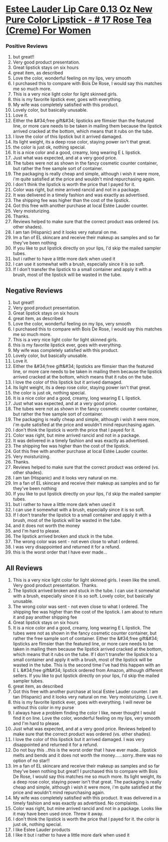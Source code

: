 # [Estee Lauder Lip Care 0.13 Oz New Pure Color Lipstick - # 17 Rose Tea (Creme) For Women](https://products.checkmycream.com/products/Estee-Lauder-Lip-Care-0.13-Oz-New-Pure-Color-Lipstick-17-Rose-Tea-(Creme)-For-Women.html)

### Positive Reviews

<ol>
      <li>but great!!</li>
      <li>Very good product presentation.</li>
      <li>Great lipstick stays on six hours</li>
      <li>great item, as described</li>
      <li>Love the color, wonderful feeling on my lips, very smooth</li>
      <li>I purchased this to compare with Bois De Rose, I would say this matches me so much more.</li>
      <li>This is a very nice light color for light skinned girls.</li>
      <li>this is my favorite lipstick ever, goes with everything.  </li>
      <li>My wife was completely satisfied with this product.  </li>
      <li>Lovely color, but basically unusable.</li>
      <li>Love it.</li>
      <li>Either the &amp;#34;free gift&amp;#34; lipsticks are flimsier than the featured line, or more care needs to be taken in mailing them because the lipstick arrived cracked at the bottom, which means that it rubs on the tube.  </li>
      <li>I love the color of this lipstick but it arrived damaged.  </li>
      <li>Its light weight, its a deep rose color, staying power isn&#x27;t that great.</li>
      <li>the color is just ok, nothing special.</li>
      <li>It is a nice color and a good, creamy, long wearing E L lipstick.  </li>
      <li>Just what was expected, and at a very good price.</li>
      <li>The tubes were not as shown in the fancy cosmetic counter container, but rather the free sample sort of container.  </li>
      <li>The packaging is really cheap and simple, although i wish it were more, i&#x27;m quite satisfied at the price and wouldn&#x27;t mind repurchasing again.</li>
      <li>I don&#x27;t think the lipstick is  worth the price that I payed for it.</li>
      <li>Color was right, but mine arrived rancid and not in a package.  </li>
      <li>It was delivered in a timely fashion and was exactly as advertised.  </li>
      <li>The shipping fee was higher than the cost of the lipstick.</li>
      <li>Got this free with another purchase at local Estée Lauder counter.</li>
      <li>Very moisturizing.</li>
      <li>Thanks.</li>
      <li>Reviews helped to make sure that the correct product was ordered (vs. other shades).</li>
      <li>I am tan (Hispanic) and it looks very natural on me.</li>
      <li>Im a fan of EL skincare and receive their makeup as samples and so far they&#x27;ve been nothing</li>
      <li>If you like to put lipstick directly on your lips, I&#x27;d skip the mailed sampler tubes.</li>
      <li>but i rather to have a little more dark when used it</li>
      <li>I can use it somewhat with a brush, especially since it is so soft.  </li>
      <li>If I don&#x27;t transfer the lipstick to a small container and apply it with a brush, most of the lipstick will be wasted in the tube.  </li>
</ol>


<h2>Negative Reviews</h2>
<ol>
<li> but great!!</li>
<li> Very good product presentation.</li>
<li> Great lipstick stays on six hours</li>
<li> great item, as described</li>
<li> Love the color, wonderful feeling on my lips, very smooth</li>
<li> I purchased this to compare with Bois De Rose, I would say this matches me so much more.</li>
<li> This is a very nice light color for light skinned girls.</li>
<li> this is my favorite lipstick ever, goes with everything.  </li>
<li> My wife was completely satisfied with this product.  </li>
<li> Lovely color, but basically unusable.</li>
<li> Love it.</li>
<li> Either the &amp;#34;free gift&amp;#34; lipsticks are flimsier than the featured line, or more care needs to be taken in mailing them because the lipstick arrived cracked at the bottom, which means that it rubs on the tube.  </li>
<li> I love the color of this lipstick but it arrived damaged.  </li>
<li> Its light weight, its a deep rose color, staying power isn&#x27;t that great.</li>
<li> the color is just ok, nothing special.</li>
<li> It is a nice color and a good, creamy, long wearing E L lipstick.  </li>
<li> Just what was expected, and at a very good price.</li>
<li> The tubes were not as shown in the fancy cosmetic counter container, but rather the free sample sort of container.  </li>
<li> The packaging is really cheap and simple, although i wish it were more, i&#x27;m quite satisfied at the price and wouldn&#x27;t mind repurchasing again.</li>
<li> I don&#x27;t think the lipstick is  worth the price that I payed for it.</li>
<li> Color was right, but mine arrived rancid and not in a package.  </li>
<li> It was delivered in a timely fashion and was exactly as advertised.  </li>
<li> The shipping fee was higher than the cost of the lipstick.</li>
<li> Got this free with another purchase at local Estée Lauder counter.</li>
<li> Very moisturizing.</li>
<li> Thanks.</li>
<li> Reviews helped to make sure that the correct product was ordered (vs. other shades).</li>
<li> I am tan (Hispanic) and it looks very natural on me.</li>
<li> Im a fan of EL skincare and receive their makeup as samples and so far they&#x27;ve been nothing</li>
<li> If you like to put lipstick directly on your lips, I&#x27;d skip the mailed sampler tubes.</li>
<li> but i rather to have a little more dark when used it</li>
<li> I can use it somewhat with a brush, especially since it is so soft.  </li>
<li> If I don&#x27;t transfer the lipstick to a small container and apply it with a brush, most of the lipstick will be wasted in the tube.  </li>
<li> and it does not worth the money</li>
<li> and I&#x27;m hard to please.</li>
<li> The lipstick arrived broken and stuck in the tube.  </li>
<li> The wrong color was sent - not even close to what I ordered.</li>
<li> I was very disappointed and returned it for a refund.</li>
<li> this is the worst order that I have ever made...</li>
</ol>

<h2>All Reviews</h2>

<ol>
    <li> This is a very nice light color for light skinned girls. I even like the smell. Very good product presentation. Thanks.</li>
    <li> The lipstick arrived broken and stuck in the tube.  I can use it somewhat with a brush, especially since it is so soft.  Lovely color, but basically unusable.</li>
    <li> The wrong color was sent - not even close to what I ordered. The shipping fee was higher than the cost of the lipstick. I am about to return it and pay another shipping fee</li>
    <li> Great lipstick stays on six hours</li>
    <li> It is a nice color and a good, creamy, long wearing E L lipstick.  The tubes were not as shown in the fancy cosmetic counter container, but rather the free sample sort of container.  Either the &amp;#34;free gift&amp;#34; lipsticks are flimsier than the featured line, or more care needs to be taken in mailing them because the lipstick arrived cracked at the bottom, which means that it rubs on the tube.  If I don&#x27;t transfer the lipstick to a small container and apply it with a brush, most of the lipstick will be wasted in the tube.  This is the second time I&#x27;ve had this happen with an E L &amp;#34;free gift&amp;#34; lipstick ordered from Amazon, although different sellers.  If you like to put lipstick directly on your lips, I&#x27;d skip the mailed sampler tubes.</li>
    <li> great item, as described</li>
    <li> Got this free with another purchase at local Estée Lauder counter. I am tan (Hispanic) and it looks very natural on me. Very moisturizing. Love it.</li>
    <li> this is my favorite lipstick ever, goes with everything.  I will never be without this color in my purse</li>
    <li> I always have a problem finding the color I like, never thought I would find it on line.  Love the color, wonderful feeling on my lips, very smooth and I&#x27;m hard to please.</li>
    <li> Just what was expected, and at a very good price. Reviews helped to make sure that the correct product was ordered (vs. other shades).</li>
    <li> I love the color of this lipstick but it arrived damaged.  I was very disappointed and returned it for a refund.</li>
    <li> Do not buy this ..this is the worst order that I have ever made...lipstick melts and bends and it does not worth the money......sorry..there was no option of no star!!</li>
    <li> Im a fan of EL skincare and receive their makeup as samples and so far they&#x27;ve been nothing but great!! I purchased this to compare with Bois De Rose, I would say this matches me so much more. Its light weight, its a deep rose color, staying power isn&#x27;t that great. The packaging is really cheap and simple, although i wish it were more, i&#x27;m quite satisfied at the price and wouldn&#x27;t mind repurchasing again.</li>
    <li> My wife was completely satisfied with this product.  It was delivered in a timely fashion and was exactly as advertised.  No complaints.</li>
    <li> Color was right, but mine arrived rancid and not in a package.  Looks like it may have been used once.  Threw it away.</li>
    <li> I don&#x27;t think the lipstick is  worth the price that I payed for it. the color is just ok, nothing special.</li>
    <li> I like Estee Lauder products</li>
    <li> I like it but i rather to have a little more dark when used it</li>
</ol>




